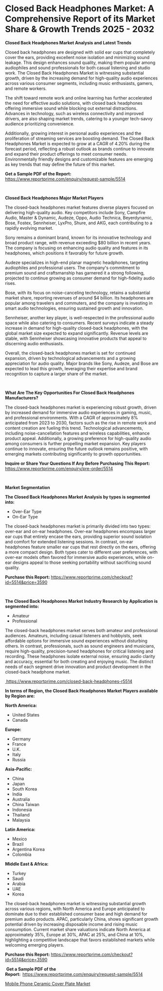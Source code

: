 <p><h1>Closed Back Headphones Market: A Comprehensive Report of its Market Share & Growth Trends 2025 - 2032</h1></p><p><strong>Closed Back Headphones Market Analysis and Latest Trends</strong></p>
<p><p>Closed back headphones are designed with solid ear cups that completely cover the ears, providing excellent noise isolation and minimizing sound leakage. This design enhances sound quality, making them popular among audiophiles and sound professionals for both casual listening and studio work. The Closed Back Headphones Market is witnessing substantial growth, driven by the increasing demand for high-quality audio experiences across various consumer segments, including music enthusiasts, gamers, and remote workers. </p><p>The shift toward remote work and online learning has further accelerated the need for effective audio solutions, with closed back headphones offering immersive sound while blocking out external distractions. Advances in technology, such as wireless connectivity and improved drivers, are also shaping market trends, catering to a younger tech-savvy audience prioritizing convenience.</p><p>Additionally, growing interest in personal audio experiences and the proliferation of streaming services are boosting demand. The Closed Back Headphones Market is expected to grow at a CAGR of 4.20% during the forecast period, reflecting a robust outlook as brands continue to innovate and expand their product offerings to meet consumer needs. Environmentally friendly designs and customizable features are emerging as key trends that may define the future of this market.</p></p>
<p><strong>Get a Sample PDF of the Report:&nbsp;</strong> <a href="https://www.reportprime.com/enquiry/request-sample/5514?utm_campaign=2788&utm_medium=2&utm_source=Github&utm_content=ia&utm_term=19032025&utm_id=closed-back-headphones">https://www.reportprime.com/enquiry/request-sample/5514</a></p>
<p>&nbsp;</p>
<p><strong>Closed Back Headphones Major Market Players</strong></p>
<p><p>The closed-back headphones market features diverse players focused on delivering high-quality audio. Key competitors include Sony, Campfire Audio, Master & Dynamic, Audeze, Oppo, Audio Technica, Beyerdynamic, Bose, Fostex, Sennheiser, LyxPro, Shure, and AKG, each contributing to a rapidly evolving market.</p><p>Sony remains a dominant brand, known for its innovative technology and broad product range, with revenue exceeding $80 billion in recent years. The company is focusing on enhancing audio quality and features in its headphones, which positions it favorably for future growth.</p><p>Audeze specializes in high-end planar magnetic headphones, targeting audiophiles and professional users. The company's commitment to premium sound and craftsmanship has garnered it a strong following, projected to continue growing as consumer demand for high-fidelity audio rises.</p><p>Bose, with its focus on noise-canceling technology, retains a substantial market share, reporting revenues of around $4 billion. Its headphones are popular among travelers and commuters, and the company is investing in smart audio technologies, ensuring sustained growth and innovation.</p><p>Sennheiser, another key player, is well-respected in the professional audio space while also catering to consumers. Recent surveys indicate a steady increase in demand for high-quality closed-back headphones, with the global market size expected to expand significantly. Revenue levels are stable, with Sennheiser showcasing innovative products that appeal to discerning audio enthusiasts.</p><p>Overall, the closed-back headphones market is set for continued expansion, driven by technological advancements and a growing appreciation for audio quality. Major brands like Sony, Audeze, and Bose are expected to lead this growth, leveraging their expertise and brand recognition to capture a larger share of the market.</p></p>
<p>&nbsp;</p>
<p><strong>What Are The Key Opportunities For Closed Back Headphones Manufacturers?</strong></p>
<p><p>The closed-back headphones market is experiencing robust growth, driven by increased demand for immersive audio experiences in gaming, music, and professional environments. With a CAGR of approximately 8% anticipated from 2023 to 2030, factors such as the rise in remote work and content creation are fueling this trend. Technological advancements, including noise-cancellation features and wireless capabilities, enhance product appeal. Additionally, a growing preference for high-quality audio among consumers is further propelling market expansion. Key players continue to innovate, ensuring the future outlook remains positive, with emerging markets contributing significantly to growth opportunities.</p></p>
<p><strong>Inquire or Share Your Questions If Any Before Purchasing This Report:</strong> <a href="https://www.reportprime.com/enquiry/pre-order/5514?utm_campaign=2788&utm_medium=2&utm_source=Github&utm_content=ia&utm_term=19032025&utm_id=closed-back-headphones">https://www.reportprime.com/enquiry/pre-order/5514</a></p>
<p>&nbsp;</p>
<p><strong>Market Segmentation</strong></p>
<p><strong>The Closed Back Headphones Market Analysis by types is segmented into:</strong></p>
<p><ul><li>Over-Ear Type</li><li>On-Ear Type</li></ul></p>
<p><p>The closed-back headphones market is primarily divided into two types: over-ear and on-ear headphones. Over-ear headphones encompass larger ear cups that entirely encase the ears, providing superior sound isolation and comfort for extended listening sessions. In contrast, on-ear headphones feature smaller ear cups that rest directly on the ears, offering a more compact design. Both types cater to different user preferences, with over-ear models often favored for immersive audio experiences, while on-ear designs appeal to those seeking portability without sacrificing sound quality.</p></p>
<p><strong>Purchase this Report:&nbsp;</strong><a href="https://www.reportprime.com/checkout?id=5514&price=3590&utm_campaign=2788&utm_medium=2&utm_source=Github&utm_content=ia&utm_term=19032025&utm_id=closed-back-headphones">https://www.reportprime.com/checkout?id=5514&price=3590</a></p>
<p>&nbsp;</p>
<p><strong>The Closed Back Headphones Market Industry Research by Application is segmented into:</strong></p>
<p><ul><li>Amateur</li><li>Professional</li></ul></p>
<p><p>The closed-back headphones market serves both amateur and professional audiences. Amateurs, including casual listeners and hobbyists, seek affordable options for immersive sound experiences without disturbing others. In contrast, professionals, such as sound engineers and musicians, require high-quality, precision-tuned headphones for critical listening and recording. These headphones isolate external noise, ensuring audio clarity and accuracy, essential for both creating and enjoying music. The distinct needs of each segment drive innovation and product development in the closed-back headphone market.</p></p>
<p><a href="https://www.reportprime.com/closed-back-headphones-r5514?utm_campaign=2788&utm_medium=2&utm_source=Github&utm_content=ia&utm_term=19032025&utm_id=closed-back-headphones">&nbsp;https://www.reportprime.com/closed-back-headphones-r5514</a></p>
<p><strong>In terms of Region, the Closed Back Headphones Market Players available by Region are:</strong></p>
<p>
    <p> <strong> North America: </strong>
        <ul>
            <li>United States</li>
            <li>Canada</li>
        </ul>
        </p> 
    <p> <strong> Europe: </strong>
        <ul>
            <li>Germany</li>
            <li>France</li>
            <li>U.K.</li>
            <li>Italy</li>
            <li>Russia</li>
        </ul>
        </p> 
    <p> <strong> Asia-Pacific: </strong>
        <ul>
            <li>China</li>
            <li>Japan</li>
            <li>South Korea</li>
            <li>India</li>
            <li>Australia</li>
            <li>China Taiwan</li>
            <li>Indonesia</li>
            <li>Thailand</li>
            <li>Malaysia</li>
        </ul>
        </p> 
    <p> <strong> Latin America: </strong>
        <ul>
            <li>Mexico</li>
            <li>Brazil</li>
            <li>Argentina Korea</li>
            <li>Colombia</li>
        </ul>
        </p> 
    <p> <strong> Middle East & Africa: </strong>
        <ul>
            <li>Turkey</li>
            <li>Saudi</li>
            <li>Arabia</li>
            <li>UAE</li>
            <li>Korea</li>
        </ul>
    </p>
    </p>
<p><p>The closed-back headphones market is witnessing substantial growth across various regions, with North America and Europe anticipated to dominate due to their established consumer base and high demand for premium audio products. APAC, particularly China, shows significant growth potential driven by increasing disposable income and rising music consumption. Current market share valuations indicate North America at approximately 35%, Europe at 30%, APAC at 25%, and China at 10%, highlighting a competitive landscape that favors established markets while welcoming emerging players.</p></p>
<p><strong>Purchase this Report: </strong><a href="https://www.reportprime.com/checkout?id=5514&price=3590&utm_campaign=2788&utm_medium=2&utm_source=Github&utm_content=ia&utm_term=19032025&utm_id=closed-back-headphones">https://www.reportprime.com/checkout?id=5514&price=3590</a></p>
<p>&nbsp;<strong>Get a Sample PDF of the Report:&nbsp;&nbsp;</strong><a href="https://www.reportprime.com/enquiry/request-sample/5514?utm_campaign=2788&utm_medium=2&utm_source=Github&utm_content=ia&utm_term=19032025&utm_id=closed-back-headphones">https://www.reportprime.com/enquiry/request-sample/5514</a></p>
<p><strong></strong></p>
<p><p><a href="https://github.com/nafidurii/Market-Research-Report-List-1/blob/main/mobile-phone-ceramic-cover-plate-market.md?utm_campaign=2788&utm_medium=2&utm_source=Github&utm_content=ia&utm_term=19032025&utm_id=closed-back-headphones">Mobile Phone Ceramic Cover Plate Market</a></p></p>